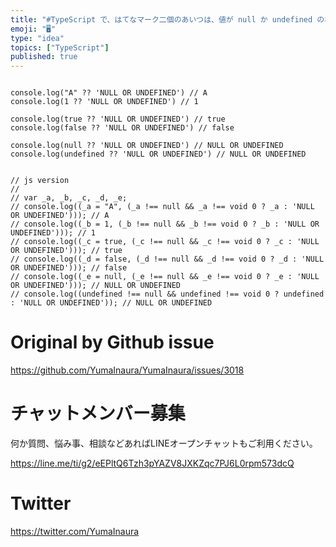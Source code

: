 ```yaml
---
title: "#TypeScript で、はてなマーク二個のあいつは、値が null か undefined の場合にだけ、後ろが評価されるみたいだ。"
emoji: "🖥"
type: "idea"
topics: ["TypeScript"]
published: true
---
```


```

console.log("A" ?? 'NULL OR UNDEFINED') // A
console.log(1 ?? 'NULL OR UNDEFINED') // 1

console.log(true ?? 'NULL OR UNDEFINED') // true
console.log(false ?? 'NULL OR UNDEFINED') // false

console.log(null ?? 'NULL OR UNDEFINED') // NULL OR UNDEFINED
console.log(undefined ?? 'NULL OR UNDEFINED') // NULL OR UNDEFINED


// js version
//
// var _a, _b, _c, _d, _e;
// console.log((_a = "A", (_a !== null && _a !== void 0 ? _a : 'NULL OR UNDEFINED'))); // A
// console.log((_b = 1, (_b !== null && _b !== void 0 ? _b : 'NULL OR UNDEFINED'))); // 1
// console.log((_c = true, (_c !== null && _c !== void 0 ? _c : 'NULL OR UNDEFINED'))); // true
// console.log((_d = false, (_d !== null && _d !== void 0 ? _d : 'NULL OR UNDEFINED'))); // false
// console.log((_e = null, (_e !== null && _e !== void 0 ? _e : 'NULL OR UNDEFINED'))); // NULL OR UNDEFINED
// console.log((undefined !== null && undefined !== void 0 ? undefined : 'NULL OR UNDEFINED')); // NULL OR UNDEFINED

```

# Original by Github issue

https://github.com/YumaInaura/YumaInaura/issues/3018








<!-- Update From Qiita API -->

# チャットメンバー募集


何か質問、悩み事、相談などあればLINEオープンチャットもご利用ください。

https://line.me/ti/g2/eEPltQ6Tzh3pYAZV8JXKZqc7PJ6L0rpm573dcQ





# Twitter


https://twitter.com/YumaInaura


<!-- Update From Qiita API -->


